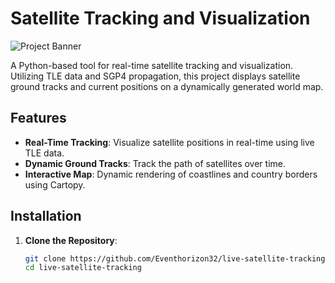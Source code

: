 # Satellite Tracking and Visualization

![Project Banner](https://isstracker.pl/images/satellites/25338.png)

A Python-based tool for real-time satellite tracking and visualization. Utilizing TLE data and SGP4 propagation, this project displays satellite ground tracks and current positions on a dynamically generated world map.

## Features

- **Real-Time Tracking**: Visualize satellite positions in real-time using live TLE data.
- **Dynamic Ground Tracks**: Track the path of satellites over time.
- **Interactive Map**: Dynamic rendering of coastlines and country borders using Cartopy.

## Installation

1. **Clone the Repository**:
   ```sh
   git clone https://github.com/Eventhorizon32/live-satellite-tracking.git
   cd live-satellite-tracking
